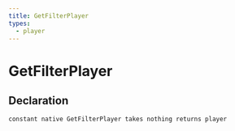 ```yaml
---
title: GetFilterPlayer
types:
  - player
---
```


# GetFilterPlayer

## Declaration

```
constant native GetFilterPlayer takes nothing returns player
```